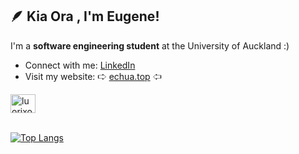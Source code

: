 ## 🪶 Kia Ora , I'm Eugene!
I'm a **software engineering student** at the University of Auckland :)

- Connect with me: [LinkedIn](https://www.linkedin.com/in/eugene-j-chua/)
- Visit my website: 🢧 [echua.top](https://www.echua.top/) 🢦

<p align="left">
<a href="https://www.linkedin.com/in/eugene-j-chua/" target="blank"><img align="center" src="https://raw.githubusercontent.com/rahuldkjain/github-profile-readme-generator/master/src/images/icons/Social/linked-in-alt.svg" alt="luorixo" height="30" width="40" /></a>
</p>


\
[![Top Langs](https://github-readme-stats.vercel.app/api/top-langs/?username=luorixo&layout=compact&theme=transparent)](https://github.com/anuraghazra/github-readme-stats)
